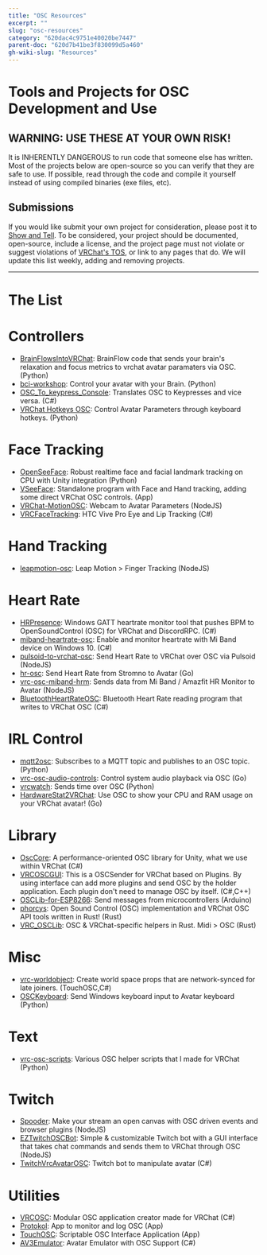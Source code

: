 ```yaml
---
title: "OSC Resources"
excerpt: ""
slug: "osc-resources"
category: "620dac4c9751e40020be7447"
parent-doc: "620d7b41be3f830099d5a460"
gh-wiki-slug: "Resources"
---
```


# Tools and Projects for OSC Development and Use

## WARNING: USE THESE AT YOUR OWN RISK!
It is INHERENTLY DANGEROUS to run code that someone else has written. Most of the projects below are open-source so you can verify that they are safe to use. If possible, read through the code and compile it yourself instead of using compiled binaries (exe files, etc).

## Submissions
If you would like submit your own project for consideration, please post it to [Show and Tell](https://github.com/vrchat-community/osc/discussions/categories/show-and-tell). To be considered, your project should be documented, open-source, include a license, and the project page must not violate or suggest violations of [VRChat's TOS](https://hello.vrchat.com/legal), or link to any pages that do. We will update this list weekly, adding and removing projects. 

---

# The List

# Controllers
* [BrainFlowsIntoVRChat](https://github.com/ChilloutCharles/BrainFlowsIntoVRChat): BrainFlow code that sends your brain's relaxation and focus metrics to vrchat avatar paramaters via OSC. (Python)
* [bci-workshop](https://github.com/ChilloutCharles/bci-workshop): Control your avatar with your Brain. (Python)
* [OSC_To_keypress_Console](https://github.com/Salvesti/OSC_To_keypress_Console/): Translates OSC to Keypresses and vice versa. (C#)
* [VRChat Hotkeys OSC](https://gitlab.com/ameliend/vrchat-hotkeys-osc): Control Avatar Parameters through keyboard hotkeys. (Python)

# Face Tracking
* [OpenSeeFace](https://github.com/emilianavt/OpenSeeFace): Robust realtime face and facial landmark tracking on CPU with Unity integration (Python)
* [VSeeFace](https://www.vseeface.icu/): Standalone program with Face and Hand tracking, adding some direct VRChat OSC controls. (App)
* [VRChat-MotionOSC](https://github.com/rogeraabbccdd/VRChat-MotionOSC): Webcam to Avatar Parameters (NodeJS)
* [VRCFaceTracking](https://github.com/benaclejames/VRCFaceTracking): HTC Vive Pro Eye and Lip Tracking (C#)

# Hand Tracking
* [leapmotion-osc](https://github.com/adeleine1412/leapmotion-osc): Leap Motion > Finger Tracking (NodeJS)

# Heart Rate
* [HRPresence](https://github.com/Naraenda/HRPresence): Windows GATT heartrate monitor tool that pushes BPM to OpenSoundControl (OSC) for VRChat and DiscordRPC. (C#)
* [miband-heartrate-osc](https://github.com/mkc1370/miband-heartrate-osc): Enable and monitor heartrate with Mi Band device on Windows 10. (C#)
* [pulsoid-to-vrchat-osc](https://github.com/Sonic853/pulsoid-to-vrchat-osc): Send Heart Rate to VRChat over OSC via Pulsoid (NodeJS)
* [hr-osc](https://github.com/kamyu1537/hr-osc): Send Heart Rate from Stromno to Avatar (Go)
* [vrc-osc-miband-hrm](https://github.com/vard88508/vrc-osc-miband-hrm): Sends data from Mi Band / Amazfit HR Monitor to Avatar (NodeJS)
* [BluetoothHeartRateOSC](https://github.com/AkaiMage/BluetoothHeartRateOSC): Bluetooth Heart Rate reading program that writes to VRChat OSC (C#)

# IRL Control
* [mqtt2osc](https://github.com/asleeponduty/mqtt2osc): Subscribes to a MQTT topic and publishes to an OSC topic. (Python)
* [vrc-osc-audio-controls](https://github.com/uzair-ashraf/vrc-osc-audio-controls): Control system audio playback via OSC (Go)
* [vrcwatch](https://github.com/mezum/vrcwatch): Sends time over OSC (Python)
* [HardwareStat2VRChat](https://github.com/Nifty255/HardwareStat2VRChat): Use OSC to show your CPU and RAM usage on your VRChat avatar! (Go)

# Library
* [OscCore](https://github.com/stella3d/OscCore): A performance-oriented OSC library for Unity\, what we use within VRChat (C#)
* [VRCOSCGUI](https://github.com/YABam/VRCOSCGUI): This is a OSCSender for VRChat based on Plugins. By using interface can add more plugins and send OSC by the holder application. Each plugin don't need to manage OSC by itself. (C#,C++)
* [OSCLib-for-ESP8266](https://github.com/stahlnow/OSCLib-for-ESP8266): Send messages from microcontrollers (Arduino)
* [phorcys](https://github.com/kb10uy/phorcys): Open Sound Control (OSC) implementation and VRChat OSC API tools written in Rust! (Rust)
* [VRC_OSCLib](https://github.com/Irisl0/VRC_OSCLib): OSC & VRChat-specific helpers in Rust. Midi > OSC (Rust)

# Misc
* [vrc-worldobject](https://github.com/seanedwards/vrc-worldobject): Create world space props that are network-synced for late joiners. (TouchOSC,C#)
* [OSCKeyboard](https://github.com/ShadowForests/OSCKeyboard): Send Windows keyboard input to Avatar keyboard (Python)

# Text
* [vrc-osc-scripts](https://github.com/cyberkitsune/vrc-osc-scripts): Various OSC helper scripts that I made for VRChat (Python)

# Twitch
* [Spooder](https://github.com/GreySole/Spooder): Make your stream an open canvas with OSC driven events and browser plugins (NodeJS)
* [EZTwitchOSCBot](https://github.com/AcChosen/EZTwitchOSCBot): Simple & customizable Twitch bot with a GUI interface that takes chat commands and sends them to VRChat through OSC (NodeJS)
* [TwitchVrcAvatarOSC](https://github.com/Killers0992/TwitchVrcAvatarOSC): Twitch bot to manipulate avatar (C#)

# Utilities
* [VRCOSC](https://github.com/VolcanicArts/VRCOSC): Modular OSC application creator made for VRChat (C#)
* [Protokol](https://hexler.net/protokol): App to monitor and log OSC (App)
* [TouchOSC](https://hexler.net/touchosc): Scriptable OSC Interface Application (App)
* [AV3Emulator](https://github.com/lyuma/Av3Emulator): Avatar Emulator with OSC Support (C#)

